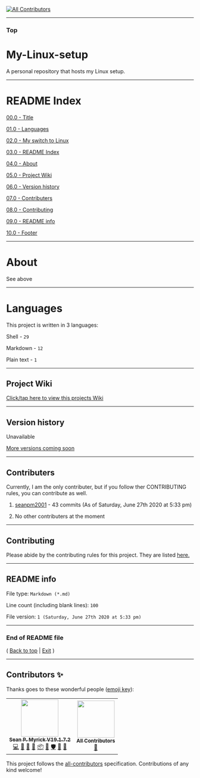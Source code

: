 
<!-- ALL-CONTRIBUTORS-BADGE:START - Do not remove or modify this section -->
[![All Contributors](https://img.shields.io/badge/all_contributors-2-orange.svg?style=flat-square)](#contributors-)
<!-- ALL-CONTRIBUTORS-BADGE:END -->
***

### Top

# My-Linux-setup
A personal repository that hosts my Linux setup.

***

# README Index

[00.0 - Title](#My-Linux-setup)

[01.0 - Languages](#Languages)

[02.0 - My switch to Linux](#My-switch-to-Linux)

[03.0 - README Index](#README-Index)

[04.0 - About](#About)

[05.0 - Project Wiki](#Project-Wiki)

[06.0 - Version history](#Version-history)

[07.0 - Contributers](#Contributers)

[08.0 - Contributing](#Contributing)

[09.0 - README info](#README-info)

[10.0 - Footer](#End-of-README-file)

***

# About

See above

***

# Languages

This project is written in 3 languages:

Shell - `29`

Markdown - `12`

Plain text - `1`

***

## Project Wiki

[Click/tap here to view this projects Wiki](https://github.com/seanpm2001/My-Linux-setup/Wiki/)

***

## Version history

Unavailable

[More versions coming soon](https://www.example.com/)

***

## Contributers

Currently, I am the only contributer, but if you follow ther CONTRIBUTING rules, you can contribute as well.

1. [seanpm2001](https://github.com/seanpm2001/) - 43 commits (As of Saturday, June 27th 2020 at 5:33 pm)

2. No other contributers at the moment

***

## Contributing

Please abide by the contributing rules for this project. They are listed [here.](https://github.com/seanpm2001/My-Linux-setup/blob/master/CONTRIBUTING.md)

***

## README info

File type: `Markdown (*.md)`

Line count (including blank lines): `100`

File version: `1 (Saturday, June 27th 2020 at 5:33 pm)`

***

### End of README file

( [Back to top](#Top) | [Exit](https://github.com) )

***

## Contributors ✨

Thanks goes to these wonderful people ([emoji key](https://allcontributors.org/docs/en/emoji-key)):

<!-- ALL-CONTRIBUTORS-LIST:START - Do not remove or modify this section -->
<!-- prettier-ignore-start -->
<!-- markdownlint-disable -->
<table>
  <tr>
    <td align="center"><a href="https://gist.github.com/seanpm2001/7e40a0e13c066a57577d8200b1afc6a3"><img src="https://avatars.githubusercontent.com/u/65933340?v=4?s=100" width="100px;" alt=""/><br /><sub><b>Sean P. Myrick V19.1.7.2</b></sub></a><br /><a href="https://github.com/seanpm2001/My-Linux-setup/commits?author=seanpm2001" title="Code">💻</a> <a href="https://github.com/seanpm2001/My-Linux-setup/commits?author=seanpm2001" title="Documentation">📖</a> <a href="#blog-seanpm2001" title="Blogposts">📝</a> <a href="https://github.com/seanpm2001/My-Linux-setup/issues?q=author%3Aseanpm2001" title="Bug reports">🐛</a> <a href="#platform-seanpm2001" title="Packaging/porting to new platform">📦</a> <a href="#projectManagement-seanpm2001" title="Project Management">📆</a> <a href="#security-seanpm2001" title="Security">🛡️</a> <a href="#maintenance-seanpm2001" title="Maintenance">🚧</a> <a href="#ideas-seanpm2001" title="Ideas, Planning, & Feedback">🤔</a></td>
    <td align="center"><a href="https://allcontributors.org"><img src="https://avatars.githubusercontent.com/u/46410174?v=4?s=100" width="100px;" alt=""/><br /><sub><b>All Contributors</b></sub></a><br /><a href="https://github.com/seanpm2001/My-Linux-setup/commits?author=all-contributors" title="Documentation">📖</a></td>
  </tr>
</table>

<!-- markdownlint-restore -->
<!-- prettier-ignore-end -->

<!-- ALL-CONTRIBUTORS-LIST:END -->

This project follows the [all-contributors](https://github.com/all-contributors/all-contributors) specification. Contributions of any kind welcome!
